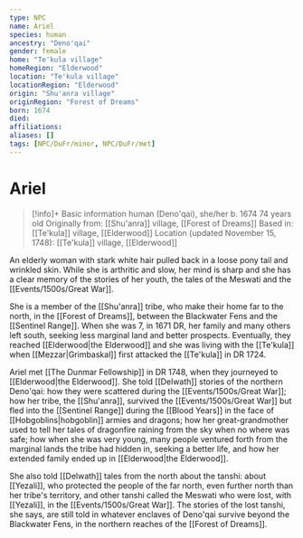 ```yaml
---
type: NPC
name: Ariel
species: human
ancestry: "Deno'qai"
gender: female
home: "Te'kula village"
homeRegion: "Elderwood"
location: "Te'kula village"
locationRegion: "Elderwood"
origin: "Shu'anra village"
originRegion: "Forest of Dreams"
born: 1674
died: 
affiliations: 
aliases: []
tags: [NPC/DuFr/minor, NPC/DuFr/met]
---
```

# Ariel
>[!info]+ Basic information
>human (Deno'qai), she/her
>b. 1674
>74 years old
>Originally from: [[Shu'anra]] village, [[Forest of Dreams]]
>Based in: [[Te'kula]] village, [[Elderwood]]
>Location (updated November 15, 1748): [[Te'kula]] village, [[Elderwood]]

An elderly woman with stark white hair pulled back in a loose pony tail and wrinkled skin. While she is arthritic and slow, her mind is sharp and she has a clear memory of the stories of her youth, the tales of the Meswati and the [[Events/1500s/Great War]]. 

She is a member of the [[Shu'anra]] tribe, who make their home far to the north, in the [[Forest of Dreams]], between the Blackwater Fens and the [[Sentinel Range]]. When she was 7, in 1671 DR, her family and many others left south, seeking less marginal land and better prospects. Eventually, they reached [[Elderwood|the Elderwood]] and she was living with the [[Te'kula]] when [[Mezzar|Grimbaskal]] first attacked the [[Te'kula]] in DR 1724. 

Ariel met [[The Dunmar Fellowship]] in DR 1748, when they journeyed to [[Elderwood|the Elderwood]]. She told [[Delwath]] stories of the northern Deno'qai: how they were scattered during the [[Events/1500s/Great War]]; how her tribe, the [[Shu'anra]], survived the [[Events/1500s/Great War]] but fled into the [[Sentinel Range]] during the [[Blood Years]] in the face of [[Hobgoblins|hobgoblin]] armies and dragons; how her great-grandmother used to tell her tales of dragonfire raining from the sky when no where was safe; how when she was very young, many people ventured forth from the marginal lands the tribe had hidden in, seeking a better life, and how her extended family ended up in [[Elderwood|the Elderwood]]. 

She also told [[Delwath]] tales from the north about the tanshi: about [[Yezali]], who protected the people of the far north, even further north than her tribe's territory, and other tanshi called the Meswati who were lost, with [[Yezali]], in the [[Events/1500s/Great War]]. The stories of the lost tanshi, she says, are still told in whatever enclaves of Deno'qai survive beyond the Blackwater Fens, in the northern reaches of the [[Forest of Dreams]]. 